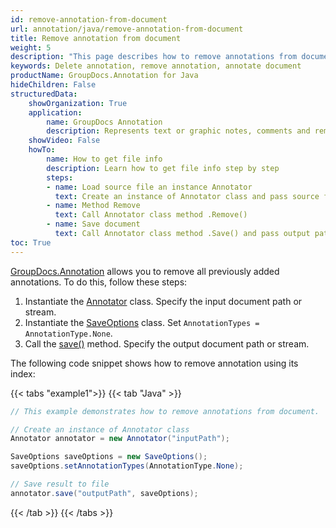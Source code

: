 ```yaml
---
id: remove-annotation-from-document
url: annotation/java/remove-annotation-from-document
title: Remove annotation from document
weight: 5
description: "This page describes how to remove annotations from document when collaborate, edit and annotate documents using GroupDocs.Annotation for Java."
keywords: Delete annotation, remove annotation, annotate document
productName: GroupDocs.Annotation for Java
hideChildren: False
structuredData:
    showOrganization: True
    application:    
        name: GroupDocs Annotation
        description: Represents text or graphic notes, comments and remarks attached to a specific part of the content of the document using Java
    showVideo: False
    howTo:
        name: How to get file info
        description: Learn how to get file info step by step
        steps:
        - name: Load source file an instance Annotator
          text: Create an instance of Annotator class and pass source file path as a constructor parameter. You may specify absolute or relative file path as per your requirements.
        - name: Method Remove
          text: Call Annotator class method .Remove()
        - name: Save document
          text: Call Annotator class method .Save() and pass output path file to it.
toc: True
---
```

[GroupDocs.Annotation](https://products.groupdocs.com/annotation/java) allows you to remove all previously added annotations. To do this, follow these steps:

1.   Instantiate the [Annotator](https://reference.groupdocs.com/java/annotation/com.groupdocs.annotation/Annotator) class. Specify the input document path or stream.
2.   Instantiate the [SaveOptions](https://reference.groupdocs.com/annotation/java/com.groupdocs.annotation.options.export/saveoptions/) class. Set `AnnotationTypes = AnnotationType.None`.
3.   Call the [save()](https://reference.groupdocs.com/annotation/java/com.groupdocs.annotation/annotator/#save--) method. Specify the output document path or stream.

The following code snippet shows how to remove annotation using its index:

{{< tabs "example1">}}
{{< tab "Java" >}}
```java
// This example demonstrates how to remove annotations from document.

// Create an instance of Annotator class
Annotator annotator = new Annotator("inputPath");

SaveOptions saveOptions = new SaveOptions();
saveOptions.setAnnotationTypes(AnnotationType.None);

// Save result to file
annotator.save("outputPath", saveOptions);
```
{{< /tab >}}
{{< /tabs >}}